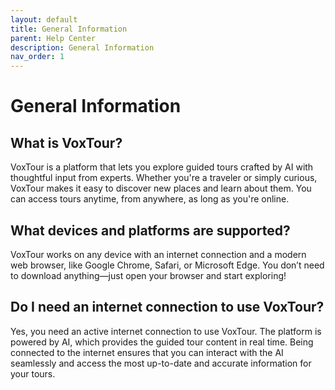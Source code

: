 ```yaml
---
layout: default
title: General Information
parent: Help Center
description: General Information
nav_order: 1
---
```


# General Information

## What is VoxTour?

VoxTour is a platform that lets you explore guided tours crafted by AI with thoughtful input from experts. Whether you're a traveler or simply curious, VoxTour makes it easy to discover new places and learn about them. You can access tours anytime, from anywhere, as long as you're online.

## What devices and platforms are supported?

VoxTour works on any device with an internet connection and a modern web browser, like Google Chrome, Safari, or Microsoft Edge. You don’t need to download anything—just open your browser and start exploring!

## Do I need an internet connection to use VoxTour?

Yes, you need an active internet connection to use VoxTour. The platform is powered by AI, which provides the guided tour content in real time. Being connected to the internet ensures that you can interact with the AI seamlessly and access the most up-to-date and accurate information for your tours.


